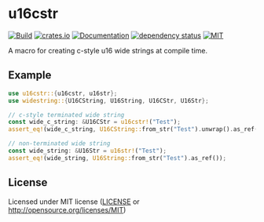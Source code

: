 # u16cstr

[![Build](https://github.com/OpenByteDev/u16cstr/actions/workflows/build-and-test.yml/badge.svg)](https://github.com/OpenByteDev/u16cstr/actions/workflows/build-and-test.yml)
[![crates.io](https://img.shields.io/crates/v/u16cstr.svg)](https://crates.io/crates/u16cstr)
[![Documentation](https://docs.rs/u16cstr/badge.svg)](https://docs.rs/u16cstr)
[![dependency status](https://deps.rs/repo/github/openbytedev/u16cstr/status.svg)](https://deps.rs/repo/github/openbytedev/u16cstr)
[![MIT](https://img.shields.io/crates/l/u16cstr.svg)](https://github.com/OpenByteDev/u16cstr/blob/master/LICENSE)

A macro for creating c-style u16 wide strings at compile time.

## Example
```rust
use u16cstr::{u16cstr, u16str};
use widestring::{U16CString, U16String, U16CStr, U16Str};

// c-style terminated wide string
const wide_c_string: &U16CStr = u16cstr!("Test");
assert_eq!(wide_c_string, U16CString::from_str("Test").unwrap().as_ref());

// non-terminated wide string
const wide_string: &U16Str = u16str!("Test");
assert_eq!(wide_string, U16String::from_str("Test").as_ref());
```

## License
Licensed under MIT license ([LICENSE](https://github.com/OpenByteDev/u16cstr/blob/master/LICENSE) or http://opensource.org/licenses/MIT)
